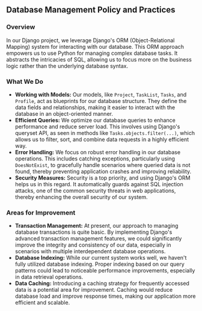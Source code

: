 ## Database Management Policy and Practices

### Overview
In our Django project, we leverage Django's ORM (Object-Relational Mapping) system for interacting with our database. This ORM approach empowers us to use Python for managing complex database tasks. It abstracts the intricacies of SQL, allowing us to focus more on the business logic rather than the underlying database syntax.

### What We Do
- **Working with Models:** Our models, like `Project`, `TaskList`, `Tasks`, and `Profile`, act as blueprints for our database structure. They define the data fields and relationships, making it easier to interact with the database in an object-oriented manner.
- **Efficient Queries:** We optimize our database queries to enhance performance and reduce server load. This involves using Django's queryset API, as seen in methods like `Tasks.objects.filter(...)`, which allows us to filter, sort, and combine data requests in a highly efficient way.
- **Error Handling:** We focus on robust error handling in our database operations. This includes catching exceptions, particularly using `DoesNotExist`, to gracefully handle scenarios where queried data is not found, thereby preventing application crashes and improving reliability.
- **Security Measures:** Security is a top priority, and using Django's ORM helps us in this regard. It automatically guards against SQL injection attacks, one of the common security threats in web applications, thereby enhancing the overall security of our system.

### Areas for Improvement
- **Transaction Management:** At present, our approach to managing database transactions is quite basic. By implementing Django's advanced transaction management features, we could significantly improve the integrity and consistency of our data, especially in scenarios with multiple interdependent database operations.
- **Database Indexing:** While our current system works well, we haven't fully utilized database indexing. Proper indexing based on our query patterns could lead to noticeable performance improvements, especially in data retrieval operations.
- **Data Caching:** Introducing a caching strategy for frequently accessed data is a potential area for improvement. Caching would reduce database load and improve response times, making our application more efficient and scalable.
